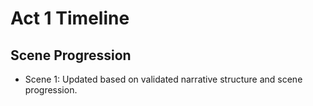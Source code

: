 # Act 1 Timeline
## Scene Progression
- Scene 1: Updated based on validated narrative structure and scene progression.
